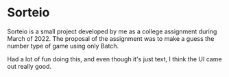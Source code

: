 # Sorteio

  Sorteio is a small project developed by me as a college assignment during March of 2022. The proposal of the assignment was to make a guess the number type of game using only Batch.

  Had a lot of fun doing this, and even though it's just text, I think the UI came out really good.

